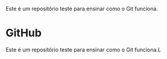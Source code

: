 Este é um repositório teste para ensinar como o Git funciona.
# GitHub 
Este é um repositório teste para ensinar como o Git funciona.L
